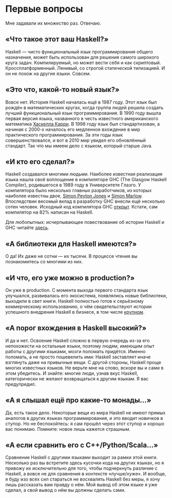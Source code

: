 # Первые вопросы

Мне задавали их множество раз. Отвечаю.

## &laquo;Что такое этот ваш Haskell?&raquo;

Haskell &mdash; чисто функциональный язык программирования общего назначения, может быть использован для решения самого широкого круга задач. Компилируемый, но может вести себя и как скриптовый. Кроссплатформенный. Ленивый, со строгой статической типизацией. И он не похож на другие языки. Совсем.

## &laquo;Это что, какой-то новый язык?&raquo;

Вовсе нет. История Haskell началась ещё в 1987 году. Этот язык был рождён в математических кругах, когда группа людей решила создать лучший функциональный язык программирования. В 1990 году вышла первая версия языка, названного в честь известного американского математика [Хаскелла Карри](https://en.wikipedia.org/wiki/Haskell_Curry). В 1998 году язык был стандартизован, а начиная с 2000-х началось его медленное вхождение в мир практического программирования. За эти годы язык совершенствовался, и вот в 2010 мир увидел его обновлённый стандарт. Так что мы имеем дело с языком, который старше Java.

## &laquo;И кто его сделал?&raquo;

Haskell создавался многими людьми. Наиболее известная реализация языка нашла своё воплощение в компиляторе GHC (The Glasgow Haskell Compiler), родившегося в 1989 году в Университете Глазго. У компилятора было несколько главных разработчиков, из которых наиболее известны двое, [Simon Peyton Jones](http://research.microsoft.com/en-us/people/simonpj/) и [Simon Marlow](http://community.haskell.org/~simonmar/). Впоследствии весомый вклад в разработку GHC внесли ещё несколько сотен человек. Исходный код компилятора GHC [открыт](https://ghc.haskell.org/trac/ghc). Кстати, сам компилятор на 82% написан на Haskell.

Для любопытных: исчерпывающее повествование об истории Haskell и GHC читайте [здесь](http://haskell.cs.yale.edu/wp-content/uploads/2011/02/history.pdf).

## &laquo;А библиотеки для Haskell имеются?&raquo;

О да! Их даже не сотни &mdash; их тысячи. В процессе чтения вы познакомитесь со многими из них.

## &laquo;И что, его уже можно в production?&raquo;

Он уже в production. С момента выхода первого стандарта язык улучшался, развивалась его экосистема, появлялись новые библиотеки, выходили в свет книги. Haskell полностью готов к серьёзному коммерческому использованию, о чём свидетельствуют истории успешного внедрения Haskell в бизнесе, в том числе [крупном](https://dshevchenko.biz/hs-research/Haskell-in-the-Large.pdf).

## &laquo;А порог вхождения в Haskell высокий?&raquo;

И да и нет. Освоение Haskell сложно в первую очередь из-за его непохожести на остальные языки, поэтому людям, имеющим опыт работы с другими языками, мозги поломать придётся. Именно поломать, а не просто пошевелить ими: Haskell заставляет иначе взглянуть даже на привычные вещи. С другой стороны, Haskell проще многих известных языков. Не верьте мне на слово, вскоре вы и сами в этом убедитесь. И знайте: многие люди, узнав вкус Haskell, категорически не желают возвращаться к другим языкам. Я вас предупредил.

## &laquo;А я слышал ещё про какие-то монады&hellip;&raquo;

Да, есть такое дело. Некоторые вещи из мира Haskell не имеют прямых аналогов в других языках программирования, и это вводит новичков в ступор. Но не беспокойтесь: я сам прошёл через этот ступор и хорошо вас понимаю. Помните: новое лишь кажется страшным.

## &laquo;А если сравнить его с C++/Python/Scala&hellip;&raquo;

Сравнение Haskell с другими языками выходит за рамки этой книги. Несколько раз вы встретите здесь кусочки кода на других языках, но я привожу их исключительно для того, чтобы подчеркнуть различие с Haskell, а вовсе не для сравнения в контексте &laquo;лучше/хуже&raquo;. И вообще, я буду изо всех сил стараться не восхвалять Haskell без меры, я хочу лишь рассказать вам правду о нём. Мой вывод об этом языке я уже сделал, а свой вывод о нём вы должны сделать сами.
